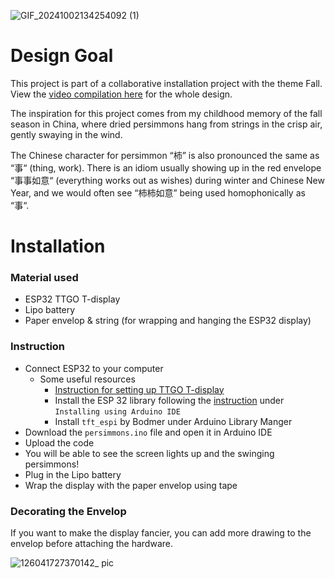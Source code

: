 ![GIF_20241002134254092 (1)](https://github.com/user-attachments/assets/174e704b-8f1e-4b37-bcdc-b7b7b31acdc6)


# Design Goal

This project is part of a collaborative installation project with the theme Fall. View the [video compilation here](https://photos.google.com/share/AF1QipONnzwL7uUN3IeL-OUf6BFHrQKdBk-7g2W0JWsO20C7CtgCtx0W3o83k9T2R3dHAA/photo/AF1QipP87Gdsf4yeNogqX8H-DZfTtOCwjjSSaB2Ae6kb?key=SHl4WDBCSmJucXZTTXdZbUJtazB0bnhfT3pOSlNn) for the whole design.

The inspiration for this project comes from my childhood memory of the fall season in China, where dried persimmons hang from strings in the crisp air, gently swaying in the wind. 

The Chinese character for persimmon “柿” is also pronounced the same as “事“ (thing, work). There is an idiom usually showing up in the red envelope “事事如意“ (everything works out as wishes) during winter and Chinese New Year, and we would often see “柿柿如意” being used homophonically as “事“.

# Installation

### Material used

- ESP32 TTGO T-display
- Lipo battery
- Paper envelop & string (for wrapping and hanging the ESP32 display)

### Instruction

- Connect ESP32 to your computer
    - Some useful resources
        - [Instruction for setting up TTGO T-display](https://github.com/Xinyuan-LilyGO/TTGO-T-Display)
        - Install the ESP 32 library following the [instruction](https://docs.espressif.com/projects/arduino-esp32/en/latest/installing.html) under `Installing using Arduino IDE`
        - Install `tft_espi` by Bodmer under Arduino Library Manger
- Download the `persimmons.ino` file and open it in Arduino IDE
- Upload the code
- You will be able to see the screen lights up and the swinging persimmons!
- Plug in the Lipo battery
- Wrap the display with the paper envelop using tape

### Decorating the Envelop

If you want to make the display fancier,  you can add more drawing to the envelop before attaching the hardware.

![126041727370142_ pic](https://github.com/user-attachments/assets/82486c62-e782-49f8-a535-b1c3597b3f81)
